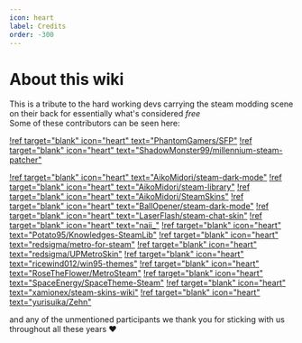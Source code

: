 ```yaml
---
icon: heart
label: Credits
order: -300
---
```

# About this wiki

This is a tribute to the hard working devs carrying the steam modding scene on their back for essentially what's considered *free*\
Some of these contributors can be seen here:

[!ref target="blank" icon="heart" text="PhantomGamers/SFP"](https://github.com/PhantomGamers/SFP/graphs/contributors)
[!ref target="blank" icon="heart" text="ShadowMonster99/millennium-steam-patcher"](https://github.com/ShadowMonster99/millennium-steam-patcher/graphs/contributors)

[!ref target="blank" icon="heart" text="AikoMidori/steam-dark-mode"](https://github.com/AikoMidori/steam-dark-mode/graphs/contributors)
[!ref target="blank" icon="heart" text="AikoMidori/steam-library"](https://github.com/AikoMidori/steam-library/graphs/contributors)
[!ref target="blank" icon="heart" text="AikoMidori/SteamSkins"](https://github.com/AikoMidori/SteamSkins/graphs/contributors)
[!ref target="blank" icon="heart" text="BallOpener/steam-dark-mode"](https://github.com/BallOpener/steam-dark-mode/graphs/contributors)
[!ref target="blank" icon="heart" text="LaserFlash/steam-chat-skin"](https://github.com/LaserFlash/steam-chat-skin/graphs/contributors)
[!ref target="blank" icon="heart" text="naii_"](https://gamebanana.com/mods/305429)
[!ref target="blank" icon="heart" text="Potato95/Knowledges-SteamLib"](https://github.com/Potato95/Knowledges-SteamLib/graphs/contributors)
[!ref target="blank" icon="heart" text="redsigma/metro-for-steam"](https://github.com/redsigma/metro-for-steam/graphs/contributors)
[!ref target="blank" icon="heart" text="redsigma/UPMetroSkin"](https://github.com/redsigma/UPMetroSkin/graphs/contributors)
[!ref target="blank" icon="heart" text="ricewind012/win95-themes"](https://github.com/ricewind012/win95-themes/graphs/contributors)
[!ref target="blank" icon="heart" text="RoseTheFlower/MetroSteam"](https://github.com/RoseTheFlower/MetroSteam/graphs/contributors)
[!ref target="blank" icon="heart" text="SpaceEnergy/SpaceTheme-Steam"](https://github.com/SpaceEnergy/SpaceTheme-Steam/graphs/contributors)
[!ref target="blank" icon="heart" text="xamionex/steam-skins-wiki"](https://github.com/xamionex/steam-skins-wiki/graphs/contributors)
[!ref target="blank" icon="heart" text="yurisuika/Zehn"](https://github.com/yurisuika/Zehn/graphs/contributors)

and any of the unmentioned participants we thank you for sticking with us throughout all these years :heart:
